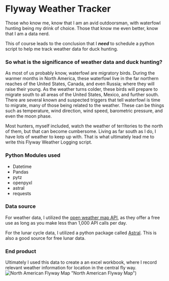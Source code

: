 # Flyway Weather Tracker
Those who know me, know that I am an avid outdoorsman, with waterfowl hunting being my drink of choice. Those that know me even better, know that I am a data nerd.

This of course leads to the conclusion that I _**need**_ to schedule a python script to help me track weather data for duck hunting.

### So what is the significance of weather data and duck hunting?
As most of us probably know, waterfowl are migratory birds. During the warmer months in North America, these waterfowl live in the far northern reaches of the United States, Canada, and even Russia; where they will raise their young. As the weather turns colder, these birds will prepare to migrate south to all areas of the United States, Mexico, and further south. There are several known and suspected triggers that tell waterfowl is time to migrate, many of those being related to the weather. These can be things such as temperature, wind direction, wind speed, barometric pressure, and even the moon phase.

Most hunters, myself included, watch the weather of territories to the north of them, but that can become cumbersome. Living as far south as I do, I have lots of weather to keep up with. That is what ultimately lead me to write this Flyway Weather Logging script.

### Python Modules used
- Datetime
- Pandas
- pytz
- openpyxl
- astral
- requests

### Data source
For weather data, I utilized the [open weather map API](https://openweathermap.org/api), as they offer a free use as long as you make less than 1,000 API calls per day.

For the lunar cycle data, I utilized a python package called [Astral](https://astral.readthedocs.io/en/latest/). This is also a good source for free lunar data.

### End product
Ultimately I used this data to create a an excel workbook, where I record relevant weather information for location in the central fly way.
![North American Flyway Map](https://www.onxmaps.com/wp-content/uploads/sites/15/2021/10/Artboard-1-100.jpg) "North American Flyway Map")

